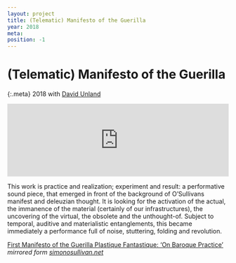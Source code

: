 ```yaml
---
layout: project
title: (Telematic) Manifesto of the Guerilla
year: 2018
meta:
position: -1
---
```


# (Telematic) Manifesto of the Guerilla

{:.meta}
2018 with [David Unland](http://david.unland.eu/)

<iframe width="100%" height="166" scrolling="no" frameborder="no" allow="autoplay" src="https://w.soundcloud.com/player/?url=https%3A//api.soundcloud.com/tracks/389931036&color=%23c3b9b4&auto_play=false&hide_related=false&show_comments=true&show_user=true&show_reposts=false&show_teaser=true"></iframe>
<br/>

This work is practice and realization; experiment and result: a performative sound piece, that emerged in front of the background of O’Sullivans manifest and deleuzian thought.
It is looking for the activation of the actual, the immanence of the material (certainly of our infrastructures), the uncovering of the virtual, the obsolete and the unthought-of. Subject to temporal, auditive and materialistic entanglements, this became immediately a performance full of noise, stuttering, folding and revolution.

[First Manifesto of the Guerilla Plastique Fantastique: ‘On Baroque Practice’](/osullivan-first-manifesto.pdf) _mirrored form [simonosullivan.net](https://www.simonosullivan.net/art-writings/first-manifesto.pdf)_
